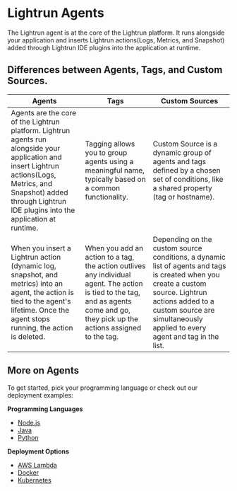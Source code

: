 # Lightrun Agents

The Lightrun agent is at the core of the Lightrun platform. It runs alongside your application and inserts Lightrun actions(Logs, Metrics, and Snapshot) added through Lightrun IDE plugins into the application at runtime.

## Differences between Agents, Tags, and Custom Sources.

|Agents|Tags|Custom Sources|
|------|---|---------------|
| Agents are the core of the Lightrun platform.  Lightrun agents run alongside your application and insert Lightrun actions(Logs, Metrics, and Snapshot) added through Lightrun IDE plugins into the application at runtime.| Tagging allows you to group agents using a meaningful name, typically based on a common functionality.|Custom Source is a dynamic group of agents and tags defined by a chosen set of conditions, like a shared property (tag or hostname). |
|When you insert a Lightrun action (dynamic log, snapshot, and metrics) into an agent, the action is tied to the agent's lifetime. Once the agent stops running, the action is deleted. | When you add an action to a tag, the action outlives any individual agent.  The action is tied to the tag, and as agents come and go, they pick up the actions assigned to the tag.|Depending on the custom source conditions, a dynamic list of agents and tags is created when you create a custom source. Lightrun actions added to a custom source are simultaneously applied to every agent and tag in the list. |

## More on Agents

To get started, pick your programming language or check out our deployment examples:

**Programming Languages**

- [Node.js](/node/agent/)
- [Java](/jvm/agent/)
- [Python](/python/agent/)

**Deployment Options**

- [AWS Lambda](/lambda/introduction/)
- [Docker](/docker/)
- [Kubernetes](/kubernetes/)
